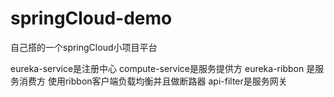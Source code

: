 # springCloud-demo

自己搭的一个springCloud小项目平台

eureka-service是注册中心 
compute-service是服务提供方
eureka-ribbon 是服务消费方 使用ribbon客户端负载均衡并且做断路器
api-filter是服务网关
